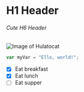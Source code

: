 # H1 Header
###### Cute H6 Header

![Image of Hulatocat](https://octodex.github.com/images/hula_loop_octodex03.gif)

``` javascript
var myVar = "Ello, world!";
```
- [x] Eat breakfast
- [x] Eat lunch
- [ ] Eat supper
